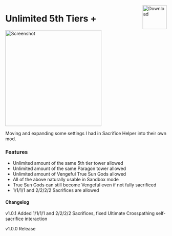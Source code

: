 <a href="https://github.com/doombubbles/BTD6-Mods/raw/main/Unlimited5thTiers/Unlimited5thTiers.dll"><img align="right" alt="Download" height="75" src="https://github.com/doombubbles/BTD6-Mods/blob/main/download.png?raw=true"></a>

# Unlimited 5th Tiers +

<img alt="Screenshot" src="https://github.com/doombubbles/BTD6-Mods/blob/main/Unlimited5thTiers/image.png?raw=true" height="300" />

Moving and expanding some settings I had in Sacrifice Helper into their own mod.

### Features

- Unlimited amount of the same 5th tier tower allowed
- Unlimited amount of the same Paragon tower allowed
- Unlimited amount of Vengeful True Sun Gods allowed
- All of the above naturally usable  in Sandbox mode
- True Sun Gods can still become Vengeful even if not fully sacrificed
- 1/1/1/1 and 2/2/2/2 Sacrifices are allowed

#### Changelog

v1.0.1 Added 1/1/1/1 and 2/2/2/2 Sacrifices, fixed Ultimate Crosspathing self-sacrifice interaction

v1.0.0 Release